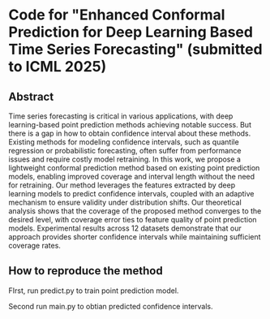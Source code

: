 # Code for "Enhanced Conformal Prediction for Deep Learning Based Time Series Forecasting" (submitted to ICML 2025)
## Abstract
Time series forecasting is critical in various applications, with deep learning-based point prediction methods achieving notable success. But there is a gap in how to obtain confidence interval about these methods. Existing methods for modeling confidence intervals, such as quantile regression or probabilistic forecasting, often suffer from performance issues and require costly model retraining. In this work, we propose a lightweight conformal prediction method based on existing point prediction models, enabling improved coverage and interval length without the need for retraining. Our method leverages the features extracted by deep learning models to predict confidence intervals, coupled with an adaptive mechanism to ensure validity under distribution shifts. Our theoretical analysis shows that the coverage of the proposed method converges to the desired level, with coverage error ties to feature quality of point prediction models.  Experimental results across 12 datasets demonstrate that our approach provides shorter confidence intervals while maintaining sufficient coverage rates. 



## How to reproduce the method
FIrst, run predict.py to train point prediction model.

Second run main.py to obtian predicted confidence intervals.
